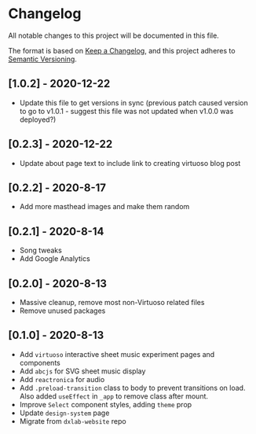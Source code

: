 # Changelog

All notable changes to this project will be documented in this file.

The format is based on [Keep a Changelog](https://keepachangelog.com/en/1.0.0/),
and this project adheres to [Semantic Versioning](https://semver.org/spec/v2.0.0.html).

## [1.0.2] - 2020-12-22

- Update this file to get versions in sync (previous patch caused version to go to v1.0.1 - suggest this file was not updated when v1.0.0 was deployed?)

## [0.2.3] - 2020-12-22

- Update about page text to include link to creating virtuoso blog post

## [0.2.2] - 2020-8-17

- Add more masthead images and make them random

## [0.2.1] - 2020-8-14

- Song tweaks
- Add Google Analytics

## [0.2.0] - 2020-8-13

- Massive cleanup, remove most non-Virtuoso related files
- Remove unused packages

## [0.1.0] - 2020-8-13

- Add `virtuoso` interactive sheet music experiment pages and components
- Add `abcjs` for SVG sheet music display
- Add `reactronica` for audio
- Add `.preload-transition` class to body to prevent transitions on load. Also added `useEffect` in `_app` to remove class after mount.
- Improve `Select` component styles, adding `theme` prop
- Update `design-system` page
- Migrate from `dxlab-website` repo

